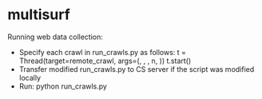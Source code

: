 multisurf
=========

Running web data collection:
- Specify each crawl in run_crawls.py as follows:
          t = Thread(target=remote_crawl, args=(<crawl ID from util.py>, <interval>, <num sites>, n, <num visits>))
          t.start()
- Transfer modified run_crawls.py to CS server if the script was modified locally
- Run: python run_crawls.py <run name>